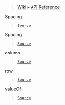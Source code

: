 > [Wiki](Home) ▸ [API Reference](API-Reference)

Spacing
> [`Source`](/Neft-io/neft/tree/master/src/renderer/types/basics/item/spacing.litcoffee#spacing-extension)

Spacing
> [`Source`](/Neft-io/neft/tree/master/src/renderer/types/basics/item/spacing.litcoffee#spacing-spacing)

column
> [`Source`](/Neft-io/neft/tree/master/src/renderer/types/basics/item/spacing.litcoffee#float-spacingcolumn-signal-spacingoncolumnchangefloat-oldvalue)

row
> [`Source`](/Neft-io/neft/tree/master/src/renderer/types/basics/item/spacing.litcoffee#float-spacingrow-signal-spacingonrowchangefloat-oldvalue)

valueOf
> [`Source`](/Neft-io/neft/tree/master/src/renderer/types/basics/item/spacing.litcoffee#float-spacingvalueof)

